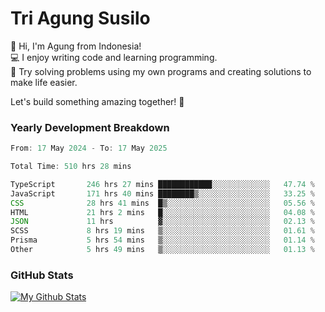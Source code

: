 # Tri Agung Susilo

👋 Hi, I'm Agung from Indonesia!<br>
💻 I enjoy writing code and learning programming.<br>
🧠 Try solving problems using my own programs and creating solutions to make life easier.

Let's build something amazing together! 🚀

### Yearly Development Breakdown

<!--START_SECTION:waka-->

```TypeScript JavaScript PHP
From: 17 May 2024 - To: 17 May 2025

Total Time: 510 hrs 28 mins

TypeScript       246 hrs 27 mins ████████████░░░░░░░░░░░░░   47.74 %
JavaScript       171 hrs 40 mins ████████▒░░░░░░░░░░░░░░░░   33.25 %
CSS              28 hrs 41 mins  █▒░░░░░░░░░░░░░░░░░░░░░░░   05.56 %
HTML             21 hrs 2 mins   █░░░░░░░░░░░░░░░░░░░░░░░░   04.08 %
JSON             11 hrs          ▓░░░░░░░░░░░░░░░░░░░░░░░░   02.13 %
SCSS             8 hrs 19 mins   ▒░░░░░░░░░░░░░░░░░░░░░░░░   01.61 %
Prisma           5 hrs 54 mins   ▒░░░░░░░░░░░░░░░░░░░░░░░░   01.14 %
Other            5 hrs 49 mins   ▒░░░░░░░░░░░░░░░░░░░░░░░░   01.13 %
```

<!--END_SECTION:waka-->

### GitHub Stats

[![My Github Stats](https://github-readme-stats.vercel.app/api?username=triagung128&show_icons=true&hide=contribs,issues&count_private=true&theme=tokyonight)](https://github.com/triagung128)

<!-- [![Top Langs](https://github-readme-stats.vercel.app/api/top-langs/?username=triagung128&layout=compact)](https://github.com/triagung128) -->
